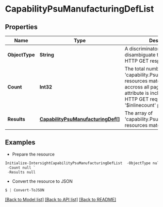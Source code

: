 # CapabilityPsuManufacturingDefList
## Properties

Name | Type | Description | Notes
------------ | ------------- | ------------- | -------------
**ObjectType** | **String** | A discriminator value to disambiguate the schema of a HTTP GET response body. | 
**Count** | **Int32** | The total number of &#39;capability.PsuManufacturingDef&#39; resources matching the request, accross all pages. The &#39;Count&#39; attribute is included when the HTTP GET request includes the &#39;$inlinecount&#39; parameter. | [optional] 
**Results** | [**CapabilityPsuManufacturingDef[]**](CapabilityPsuManufacturingDef.md) | The array of &#39;capability.PsuManufacturingDef&#39; resources matching the request. | [optional] 

## Examples

- Prepare the resource
```powershell
Initialize-IntersightCapabilityPsuManufacturingDefList  -ObjectType null `
 -Count null `
 -Results null
```

- Convert the resource to JSON
```powershell
$ | Convert-ToJSON
```

[[Back to Model list]](../README.md#documentation-for-models) [[Back to API list]](../README.md#documentation-for-api-endpoints) [[Back to README]](../README.md)


